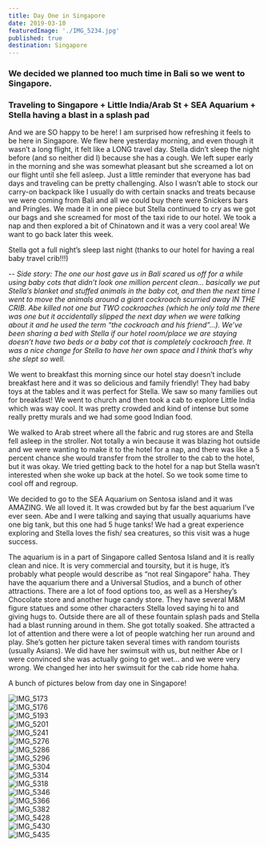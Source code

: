 ```yaml
---
title: Day One in Singapore
date: 2019-03-10
featuredImage: './IMG_5234.jpg'
published: true
destination: Singapore
---
```


### We decided we planned too much time in Bali so we went to Singapore.

### Traveling to Singapore + Little India/Arab St + SEA Aquarium + Stella having a blast in a splash pad


And we are SO happy to be here! I am surprised how refreshing it feels to be here in Singapore. We flew here yesterday morning, and even though it wasn’t a long flight, it felt like a LONG travel day. Stella didn’t sleep the night before (and so neither did I) because she has a cough. We left super early in the morning and she was somewhat pleasant but she screamed a lot on our flight until she fell asleep. Just a little reminder that everyone has bad days and traveling can be pretty challenging. Also I wasn’t able to stock our carry-on backpack like I usually do with certain snacks and treats because we were coming from Bali and all we could buy there were Snickers bars and Pringles. We made it in one piece but Stella continued to cry as we got our bags and she screamed for most of the taxi ride to our hotel. We took a nap and then explored a bit of Chinatown and it was a very cool area! We want to go back later this week. 

Stella got a full night’s sleep last night (thanks to our hotel for having a real baby travel crib!!!) 

*-- Side story: The one our host gave us in Bali scared us off for a while using baby cots that didn’t look one million percent clean… basically we put Stella’s blanket and stuffed animals in the baby cot, and then the next time I went to move the animals around a giant cockroach scurried away IN THE CRIB. Abe killed not one but TWO cockroaches (which he only told me there was one but it accidentally slipped the next day when we were talking about it and he used the term “the cockroach and his friend”...). We’ve been sharing a bed with Stella if our hotel room/place we are staying doesn’t have two beds or a baby cot that is completely cockroach free. It was a nice change for Stella to have her own space and I think that’s why she slept so well.*

We went to breakfast this morning since our hotel stay doesn’t include breakfast here and it was so delicious and family friendly! They had baby toys at the tables and it was perfect for Stella. We saw so many families out for breakfast! We went to church and then took a cab to explore Little India which was way cool. It was pretty crowded and kind of intense but some really pretty murals and we had some good Indian food. 

We walked to Arab street where all the fabric and rug stores are and Stella fell asleep in the stroller. Not totally a win because it was blazing hot outside and we were wanting to make it to the hotel for a nap, and there was like a 5 percent chance she would transfer from the stroller to the cab to the hotel, but it was okay. We tried getting back to the hotel for a nap but Stella wasn’t interested when she woke up back at the hotel. So we took some time to cool off and regroup. 

We decided to go to the SEA Aquarium on Sentosa island and it was AMAZING. We all loved it. It was crowded but by far the best aquarium I’ve ever seen. Abe and I were talking and saying that usually aquariums have one big tank, but this one had 5 huge tanks! We had a great experience exploring and Stella loves the fish/ sea creatures, so this visit was a huge success.

The aquarium is in a part of Singapore called Sentosa Island and it is really clean and nice. It is very commercial and toursity, but it is huge, it’s probably what people would describe as “not real Singapore” haha. They have the aquarium there and a Universal Studios, and a bunch of other attractions. There are a lot of food options too, as well as a Hershey’s Chocolate store and another huge candy store. They have several M&M figure statues and some other characters Stella loved saying hi to and giving hugs to. Outside there are all of these fountain splash pads and Stella had a blast running around in them. She got totally soaked. She attracted a lot of attention and there were a lot of people watching her run around and play. She’s gotten her picture taken several times with random tourists (usually Asians). We did have her swimsuit with us, but neither Abe or I were convinced she was actually going to get wet… and we were very wrong. We changed her into her swimsuit for the cab ride home haha.  

A bunch of pictures below from day one in Singapore!



![IMG_5173](/IMG_5173.jpg)
</br>
![IMG_5176](/IMG_5176.jpg)
</br>
![IMG_5193](/IMG_5193.jpg)
</br>
![IMG_5201](/IMG_5201.jpg)
</br>
![IMG_5241](/IMG_5241.jpg)
</br>
![IMG_5276](/IMG_5276.jpg)
</br>
![IMG_5286](/IMG_5286.jpg)
</br>
![IMG_5296](/IMG_5296.jpg)
</br>
![IMG_5304](/IMG_5304.jpg)
</br>
![IMG_5314](/IMG_5314.jpg)
</br>
![IMG_5318](/IMG_5318.jpg)
</br>
![IMG_5346](/IMG_5346.jpg)
</br>
![IMG_5366](/IMG_5366.jpg)
</br>
![IMG_5382](/IMG_5382.jpg)
</br>
![IMG_5428](/IMG_5428.jpg)
</br>
![IMG_5430](/IMG_5430.jpg)
</br>
![IMG_5435](/IMG_5435.jpg)

